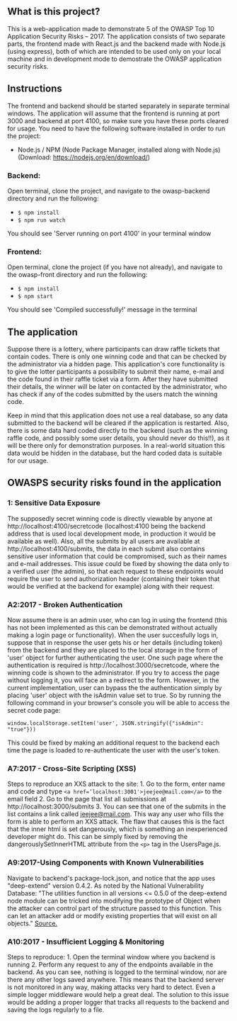 ## What is this project?

This is a web-application made to demonstrate 5 of the OWASP Top 10 Application Security Risks – 2017. The application consists of two separate parts, the frontend made with React.js and the backend made with Node.js (using express), both of which are intended to be used only on your local machine and in development mode to demostrate the OWASP application security risks.

## Instructions

The frontend and backend should be started separately in separate terminal windows. The application will assume that the frontend is running at port 3000 and backend at port 4100, so make sure you have these ports cleared for usage. You need to have the following software installed in order to run the project:

* Node.js / NPM (Node Package Manager, installed along with Node.js) (Download: https://nodejs.org/en/download/)

### Backend:

Open terminal, clone the project, and navigate to the owasp-backend directory and run the following:

* ```$ npm install```
* ```$ npm run watch```

You should see 'Server running on port 4100' in your terminal window

### Frontend:

Open terminal, clone the project (if you have not already), and navigate to the owasp-front directory and run the following:

* ```$ npm install```
* ```$ npm start```

You should see 'Compiled successfully!' message in the terminal

## The application

Suppose there is a lottery, where participants can draw raffle tickets that contain codes. There is only one winning code and that can be checked by the administrator via a hidden page. This application's core functionality is to give the lotter participants a possibility to submit their name, e-mail and the code found in their raffle ticket via a form. After they have submitted their details, the winner will be later on contacted by the administrator, who has check if any of the codes submitted by the users match the winning code.

Keep in mind that this application does not use a real database, so any data submitted to the backend will be cleared if the application is restarted. Also, there is some data hard coded directly to the backend (such as the winning raffle code, and possibly some user details, you should never do this!!), as it will be there only for demonstration purposes. In a real-world situation this data would be hidden in the database, but the hard coded data is suitable for our usage.

## OWASPS security risks found in the application

### 1: Sensitive Data Exposure

The supposedly secret winning code is directly viewable by anyone at http://localhost:4100/secretcode (localhost:4100 being the backend address that is used local development mode, in production it would be available as well). Also, all the submits by all users are available at http://localhost:4100/submits, the data in each submit also contains sensitive user information that could be compromised, such as their names and e-mail addresses. This issue could be fixed by showing the data only to a verified user (the admin), so that each request to these endpoints would require the user to send authorization header (containing their token that would be verified at the backend for example) along with their request.


### A2:2017 - Broken Authentication
Now assume there is an admin user, who can log in using the frontend (this has not been implemented as this can be demonstrated without actually making a login page or functionality). When the user succesfully logs in, suppose that in response the user gets his or her details (including token) from the backend and they are placed to the local storage in the form of 'user' object for further authenticating the user. One such page where the authentication is required is http://localhost:3000/secretcode, where the winning code is shown to the administrator. If you try to access the page without logging it, you will face an a redirect to the form. However, in the current implementation, user can bypass the the authentication simply by placing 'user' object with the isAdmin value set to true. So by running the following command in your browser's console you will be able to access the secret code page:

 ```window.localStorage.setItem('user', JSON.stringify({"isAdmin": "true"}))```

 This could be fixed by making an additional request to the backend each time the page is loaded to re-authenticate the user with the user's token.

 ### A7:2017 - Cross-Site Scripting (XSS)

Steps to reproduce an XXS attack to the site: 1. Go to the form, enter name and code and type ```<a href=’localhost:3001'>jeejee@mail.com</a>``` to the email field 2. Go to the page that list all submissions at http://localhost:3000/submits 3. You can see that one of the submits in the list contains a link called jeejee@mail.com. This way any user who fills the form is able to perform an XXS attack. The flaw that causes this is the fact that the inner html is set dangerously, which is something an inexperienced developer might do. This can be simply fixed by removing the dangerouslySetInnerHTML attribute from the ```<p>``` tag in the UsersPage.js.


### A9:2017-Using Components with Known Vulnerabilities

Navigate to backend's package-lock.json, and notice that the app uses "deep-extend" version 0.4.2. As noted by the National Vulnerability Database: "The utilities function in all versions <= 0.5.0 of the deep-extend node module can be tricked into modifying the prototype of Object when the attacker can control part of the structure passed to this function. This can let an attacker add or modify existing properties that will exist on all objects." [Source.](https://nvd.nist.gov/vuln/detail/CVE-2018-3750)


### A10:2017 - Insufficient Logging & Monitoring

Steps to reproduce: 1. Open the terminal window where you backend is running 2. Perform any request to any of the endpoints available in the backend. As you can see, nothing is logged to the terminal window, nor are there any other logs saved anywhere. This means that the backend server is not monitored in any way, making attacks very hard to detect. Even a simple logger middleware would help a great deal. The solution to this issue would be adding a proper logger that tracks all requests to the backend and saving the logs regularly to a file.
